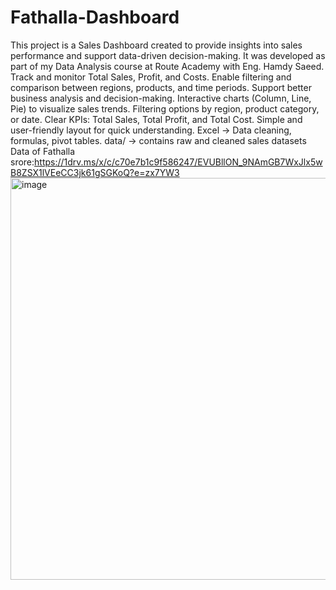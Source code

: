 # Fathalla-Dashboard
This project is a Sales Dashboard created to provide insights into sales performance and support data-driven decision-making.
It was developed as part of my Data Analysis course at Route Academy with Eng. Hamdy Saeed.
Track and monitor Total Sales, Profit, and Costs.
Enable filtering and comparison between regions, products, and time periods.
Support better business analysis and decision-making.
Interactive charts (Column, Line, Pie) to visualize sales trends.
Filtering options by region, product category, or date.
Clear KPIs: Total Sales, Total Profit, and Total Cost.
Simple and user-friendly layout for quick understanding.
Excel → Data cleaning, formulas, pivot tables.
data/ → contains raw and cleaned sales datasets
Data of Fathalla srore:https://1drv.ms/x/c/c70e7b1c9f586247/EVUBllON_9NAmGB7WxJlx5wB8ZSX1lVEeCC3jk61gSGKoQ?e=zx7YW3
<img width="1310" height="643" alt="image" src="https://github.com/user-attachments/assets/56b0cbda-f766-4f7c-9c2c-808b4b9b6b19" />

